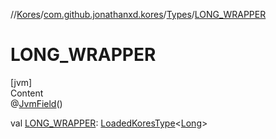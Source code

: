 //[Kores](../../index.md)/[com.github.jonathanxd.kores](../index.md)/[Types](index.md)/[LONG_WRAPPER](-l-o-n-g_-w-r-a-p-p-e-r.md)



# LONG_WRAPPER  
[jvm]  
Content  
@[JvmField](https://kotlinlang.org/api/latest/jvm/stdlib/kotlin.jvm/-jvm-field/index.html)()  
  
val [LONG_WRAPPER](-l-o-n-g_-w-r-a-p-p-e-r.md): [LoadedKoresType](../../com.github.jonathanxd.kores.type/-loaded-kores-type/index.md)<[Long](https://kotlinlang.org/api/latest/jvm/stdlib/kotlin/-long/index.html)>  



